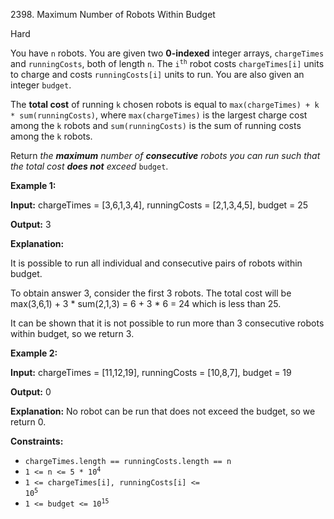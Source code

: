 2398\. Maximum Number of Robots Within Budget

Hard

You have `n` robots. You are given two **0-indexed** integer arrays, `chargeTimes` and `runningCosts`, both of length `n`. The <code>i<sup>th</sup></code> robot costs `chargeTimes[i]` units to charge and costs `runningCosts[i]` units to run. You are also given an integer `budget`.

The **total cost** of running `k` chosen robots is equal to `max(chargeTimes) + k * sum(runningCosts)`, where `max(chargeTimes)` is the largest charge cost among the `k` robots and `sum(runningCosts)` is the sum of running costs among the `k` robots.

Return _the **maximum** number of **consecutive** robots you can run such that the total cost **does not** exceed_ `budget`.

**Example 1:**

**Input:** chargeTimes = [3,6,1,3,4], runningCosts = [2,1,3,4,5], budget = 25

**Output:** 3

**Explanation:**

It is possible to run all individual and consecutive pairs of robots within budget.

To obtain answer 3, consider the first 3 robots. The total cost will be max(3,6,1) + 3 \* sum(2,1,3) = 6 + 3 \* 6 = 24 which is less than 25.

It can be shown that it is not possible to run more than 3 consecutive robots within budget, so we return 3. 

**Example 2:**

**Input:** chargeTimes = [11,12,19], runningCosts = [10,8,7], budget = 19

**Output:** 0

**Explanation:** No robot can be run that does not exceed the budget, so we return 0. 

**Constraints:**

*   `chargeTimes.length == runningCosts.length == n`
*   <code>1 <= n <= 5 * 10<sup>4</sup></code>
*   <code>1 <= chargeTimes[i], runningCosts[i] <= 10<sup>5</sup></code>
*   <code>1 <= budget <= 10<sup>15</sup></code>